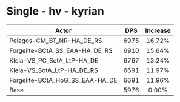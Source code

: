 # Single - hv - kyrian
| Actor | DPS | Increase |
|---|:---:|:---:|
|Pelagos-CM_BT_NR-HA_DE_RS|6975|16.72%|
|Forgelite-BCtA_SS_EAA-HA_DE_RS|6910|15.64%|
|Kleia-VS_PC_SotA_LtP-HA_DE|6767|13.24%|
|Kleia-VS_SotA_LtP-HA_DE_RS|6691|11.97%|
|Forgelite-BCtA_HoG_SS_EAA-HA_DE|6691|11.96%|
|Base|5976|0.00%|
